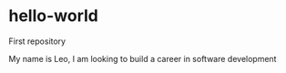 # hello-world
First repository


My name is Leo, I am looking to build a career in software development
